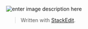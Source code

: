 ﻿![enter image description here](https://i.pinimg.com/736x/83/d5/0a/83d50a211d5ce09fd8c6e94c5f128db5--kids-crafts-personal-pronouns-worksheets.jpg)
> Written with [StackEdit](https://stackedit.io/).
